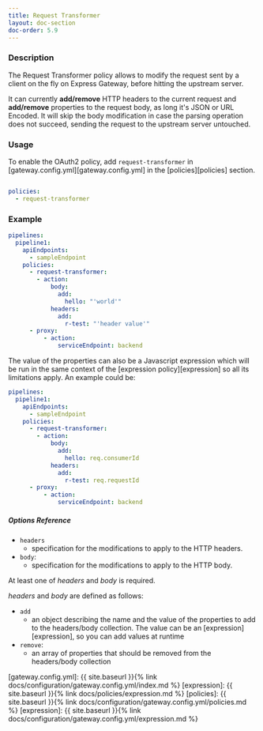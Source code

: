 ```yaml
---
title: Request Transformer
layout: doc-section
doc-order: 5.9
---
```


### Description

The Request Transformer policy allows to modify the request sent by a client on the fly on Express Gateway, before hitting the upstream server.

It can currently **add/remove** HTTP headers to the current request and **add/remove** properties to the request body, as long it's JSON or URL Encoded. It will skip the body modification in case the parsing operation does not succeed, sending the request to the upstream server untouched.

### Usage

To enable the OAuth2 policy, add `request-transformer` in [gateway.config.yml][gateway.config.yml] in the [policies][policies]
section.

```yaml

policies:
  - request-transformer
```

### Example

```yaml
pipelines:
  pipeline1:
    apiEndpoints:
      - sampleEndpoint
    policies:
      - request-transformer:
        - action:
            body:
              add:
                hello: "'world'"
            headers:
              add:
                r-test: "'header value'"
      - proxy:
          - action:
              serviceEndpoint: backend
```

The value of the properties can also be a Javascript expression which will be run in the same context of the [expression policy][expression] so all its limitations apply. An example could be:

```yaml
pipelines:
  pipeline1:
    apiEndpoints:
      - sampleEndpoint
    policies:
      - request-transformer:
        - action:
            body:
              add:
                hello: req.consumerId
            headers:
              add:
                r-test: req.requestId
      - proxy:
          - action:
              serviceEndpoint: backend
```


##### Options Reference

* `headers`
  - specification for the modifications to apply to the HTTP headers.
* `body`:
  - specification for the modifications to apply to the HTTP body.

At least one of *headers* and *body* is required.

*headers* and *body* are defined as follows:

* `add`
  - an object describing the name and the value of the properties to add to the headers/body collection. The value can be an [expression][expression], so you can add values at runtime
* `remove`:
  - an array of properties that should be removed from the headers/body collection
  
  
[gateway.config.yml]: {{ site.baseurl }}{% link docs/configuration/gateway.config.yml/index.md %}
[expression]: {{ site.baseurl }}{% link docs/policies/expression.md %}
[policies]: {{ site.baseurl }}{% link docs/configuration/gateway.config.yml/policies.md %}
[expression]: {{ site.baseurl }}{% link docs/configuration/gateway.config.yml/expression.md %}
